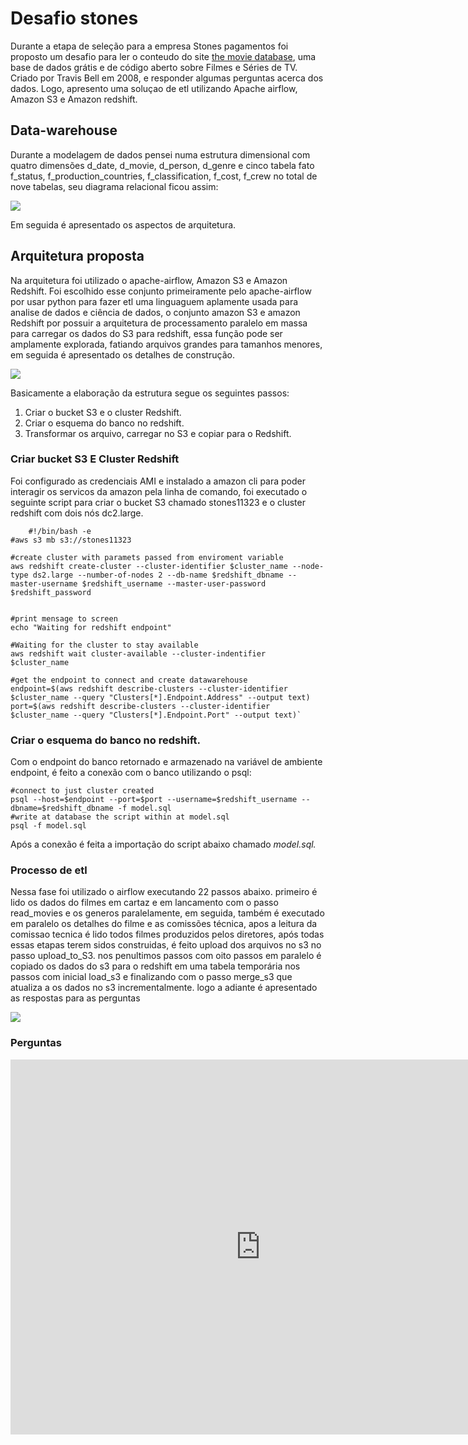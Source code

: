 # Desafio stones #
Durante a etapa de seleção para a empresa Stones pagamentos foi proposto um desafio para ler o conteudo do site [the movie database](https://www.themoviedb.org/), uma base de dados grátis e de código aberto sobre Filmes e Séries de TV. Criado por Travis Bell em 2008, e responder algumas perguntas acerca dos dados.
Logo, apresento uma soluçao de etl utilizando Apache airflow, Amazon S3 e Amazon redshift. 

## Data-warehouse ##


Durante a modelagem de dados pensei numa estrutura dimensional com quatro dimensões d\_date, d\_movie, d\_person, d\_genre e cinco tabela fato f\_status, f\_production\_countries, f\_classification, f\_cost, f\_crew no total de nove tabelas, seu diagrama relacional ficou assim:


![](https://workolistexample.s3.amazonaws.com/data-set/schema.png)




Em seguida é apresentado os aspectos de arquitetura.


## Arquitetura proposta ##


Na arquitetura foi utilizado o apache-airflow, Amazon S3 e Amazon Redshift. Foi escolhido esse conjunto primeiramente pelo apache-airflow por usar python para fazer etl uma linguaguem aplamente usada para analise de dados e ciência de dados, o conjunto amazon S3 e amazon Redshift por possuir a arquitetura de processamento paralelo em massa para carregar os dados do S3 para redshift, essa função pode ser amplamente explorada, fatiando arquivos grandes para tamanhos menores, em seguida é apresentado os detalhes de construção.


![](https://workolistexample.s3.amazonaws.com/data-set/fluxo_s3_redshift.png)

Basicamente a elaboração da estrutura segue os seguintes passos:


1. Criar o bucket S3 e o cluster Redshift.
2. Criar o esquema do banco no redshift.
3. Transformar os arquivo, carregar no S3 e copiar para o Redshift.


### Criar bucket S3 E Cluster Redshift ###


Foi configurado as credenciais AMI e instalado a amazon cli para poder interagir os servicos da amazon pela linha de comando, foi executado o seguinte script para criar o bucket S3 chamado stones11323 e o cluster redshift com dois nós dc2.large.

    
    	#!/bin/bash -e
	#aws s3 mb s3://stones11323

	#create cluster with paramets passed from enviroment variable
	aws redshift create-cluster --cluster-identifier $cluster_name --node-type ds2.large --number-of-nodes 2 --db-name $redshift_dbname --master-username $redshift_username --master-user-password $redshift_password


	#print mensage to screen
	echo "Waiting for redshift endpoint"

	#Waiting for the cluster to stay available
	aws redshift wait cluster-available --cluster-indentifier $cluster_name

	#get the endpoint to connect and create datawarehouse
	endpoint=$(aws redshift describe-clusters --cluster-identifier $cluster_name --query "Clusters[*].Endpoint.Address" --output text)
	port=$(aws redshift describe-clusters --cluster-identifier $cluster_name --query "Clusters[*].Endpoint.Port" --output text)`



### Criar o esquema do banco no redshift. ###


Com o endpoint do banco retornado e armazenado na variável de ambiente endpoint, é feito a conexão com o banco utilizando o psql:

	#connect to just cluster created 
	psql --host=$endpoint --port=$port --username=$redshift_username --dbname=$redshift_dbname -f model.sql
	#write at database the script within at model.sql
	psql -f model.sql	


Após a conexão é feita a importação do script abaixo chamado *model.sql.*




### Processo de etl ###


Nessa fase foi utilizado o airflow executando 22 passos abaixo. primeiro é lido os dados do filmes em cartaz e em lancamento com o passo read\_movies e os generos paralelamente, em seguida, também é executado em paralelo os detalhes do filme e as comissões técnica, apos a leitura da comissao tecnica é lido todos filmes produzidos pelos diretores, após todas essas etapas terem sidos construidas, é feito upload dos arquivos no s3 no passo upload\_to\_S3. nos penultimos passos com oito passos em paralelo é copiado os dados do s3 para o redshift em uma tabela temporária nos passos com inicial load\_s3 e finalizando com o passo merge\_s3 que atualiza a os dados no s3 incrementalmente. logo a adiante é apresentado as respostas para as perguntas


![](https://workolistexample.s3.amazonaws.com/data-set/airflow_step.png)


### Perguntas ###

<iframe width="800" height="600" src="https://app.powerbi.com/view?r=eyJrIjoiZjFlN2MxYzgtZDUyNS00ZGFmLTllZDctZGUwYjUwNDY3NWI2IiwidCI6Ijc0YTZlMjVhLTY4ZDAtNDcxZS05MzMyLWEwYTBiMDc0YzJkNiJ9" frameborder="0" allowFullScreen="true"></iframe>
